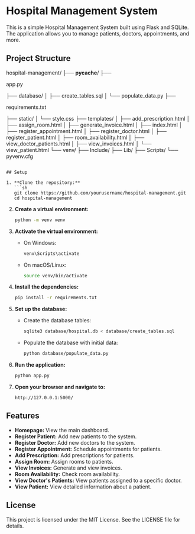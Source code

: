 # Hospital Management System

This is a simple Hospital Management System built using Flask and SQLite. The application allows you to manage patients, doctors, appointments, and more.

## Project Structure


hospital-management/
├── __pycache__/
├── 

app.py


├── database/
│   ├── create_tables.sql
│   └── populate_data.py
├── 

requirements.txt


├── static/
│   └── style.css
├── templates/
│   ├── add_prescription.html
│   ├── assign_room.html
│   ├── generate_invoice.html
│   ├── index.html
│   ├── register_appointment.html
│   ├── register_doctor.html
│   ├── register_patient.html
│   ├── room_availability.html
│   ├── view_doctor_patients.html
│   ├── view_invoices.html
│   └── view_patient.html
└── venv/
    ├── Include/
    ├── Lib/
    ├── Scripts/
    └── pyvenv.cfg
```

## Setup

1. **Clone the repository:**
   ```sh
   git clone https://github.com/yourusername/hospital-management.git
   cd hospital-management
   ```

2. **Create a virtual environment:**
   ```sh
   python -m venv venv
   ```

3. **Activate the virtual environment:**
   - On Windows:
     ```sh
     venv\Scripts\activate
     ```
   - On macOS/Linux:
     ```sh
     source venv/bin/activate
     ```

4. **Install the dependencies:**
   ```sh
   pip install -r requirements.txt
   ```

5. **Set up the database:**
   - Create the database tables:
     ```sh
     sqlite3 database/hospital.db < database/create_tables.sql
     ```
   - Populate the database with initial data:
     ```sh
     python database/populate_data.py
     ```

6. **Run the application:**
   ```sh
   python app.py
   ```

7. **Open your browser and navigate to:**
   ```
   http://127.0.0.1:5000/
   ```

## Features

- **Homepage:** View the main dashboard.
- **Register Patient:** Add new patients to the system.
- **Register Doctor:** Add new doctors to the system.
- **Register Appointment:** Schedule appointments for patients.
- **Add Prescription:** Add prescriptions for patients.
- **Assign Room:** Assign rooms to patients.
- **View Invoices:** Generate and view invoices.
- **Room Availability:** Check room availability.
- **View Doctor's Patients:** View patients assigned to a specific doctor.
- **View Patient:** View detailed information about a patient.

## License

This project is licensed under the MIT License. See the LICENSE file for details.
```